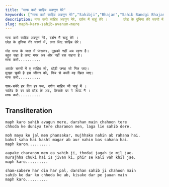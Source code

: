 ```yaml
---
title: "माफ करो साहिब अवणुण मेरे"
keywords: ["माफ करो साहिब अवणुण मेरे","Sahibji","Bhajan","Sahib Bandgi Bhajan","Sant Kabir Bhajan","bhajan lyrics","साहिब बंदगी भजन","भजन"]
description: माफ करो साहिब अवगुण मेरे, दर्शन मैं चाहूं तेरे ।       छोड़ के दुनिया तेरे चरणों में, लगा लिए साहिब डेरे।          मोह माया के जाल में फंसकर, मुझको
slug: maph-karo-sahib-avanun-mere
---
```


  
    माफ करो साहिब अवगुण मेरे, दर्शन मैं चाहूं तेरे ।  
    छोड़ के दुनिया तेरे चरणों में, लगा लिए साहिब डेरे।  
  
    मोह माया के जाल में फंसकर, मुझको नहीं अब रहना है।  
    बहुत सहा है कष्ट मगर अब और नहीं बस सहना है।  
    माफ करों..........  
  
    आपके चरणों में ए साहिब जी, थोड़ी जगह जो मिल जाए।  
    मुरझा चुकी है इस जीवन की, फिर से कली वह खिल जाए।  
    माफ करो..........  
  
    शाम-सबेरे हर दिन हर पल, दर्शन साहिब जी चाहूं मैं ।  
    साहिब के दर को छोड़ के अब, किसके दर पे जाऊं मैं ।  
    माफ करो..........  


## Transliteration

  
    maph karo sahib avagun mere, darshan main chahoon tere  
    chhoda ke duniya tere charanon men, laga lie sahib dere.  
  
    moh maya ke jal men phansakar, mujhhako nahin ab rahana hai.  
    bahut saha hai kasht magar ab aur nahin bas sahana hai.  
    maph karon..........  
  
    aapake charanon men ea sahib ji, thodai jagah jo mil jae.  
    murajhha chuki hai is jivan ki, phir se kali vah khil jae.  
    maph karo..........  
  
    sham-sabere har din har pal, darshan sahib ji chahoon main  
    sahib ke dar ko chhoda ke ab, kisake dar pe jauan main  
    maph karo..........  

  